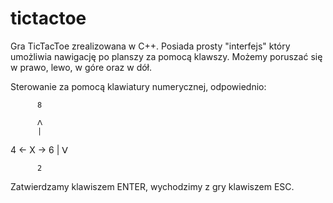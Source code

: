 # tictactoe

Gra TicTacToe zrealizowana w C++. Posiada prosty "interfejs" który umożliwia nawigację po planszy za pomocą klawszy. Możemy poruszać się w prawo, lewo, w góre oraz w dół.

Sterowanie za pomocą klawiatury numerycznej, odpowiednio:

          8
       
          ᐱ
          |
   4   <- X ->   6
          |
          ᐯ
          
          2

Zatwierdzamy klawiszem ENTER, wychodzimy z gry klawiszem ESC.

